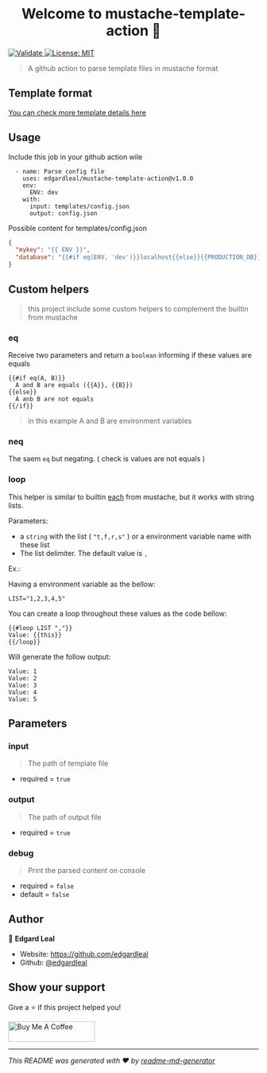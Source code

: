 <h1 align="center">Welcome to mustache-template-action 👋</h1>
<p>
  <a href="https://github.com/edgardleal/mustache-template-action/actions/workflows/validate.yml" target="_blank">
    <img alt="Validate" src="https://github.com/edgardleal/mustache-template-action/actions/workflows/validate.yml/badge.svg">
  </a>

  <a href="#" target="_blank">
    <img alt="License: MIT" src="https://img.shields.io/badge/License-MIT-yellow.svg" />
  </a>
</p>

> A github action to parse template files in mustache format

## Template format

[You can check more template details here](https://handlebarsjs.com/guide/#what-is-handlebars)

## Usage

Include this job in your github action wile
```
  - name: Parse config file
    uses: edgardleal/mustache-template-action@v1.0.0
    env:
      ENV: dev
    with:
      input: templates/config.json
      output: config.json
```

Possible content for templates/config.json

```json
{
  "mykey": "{{ ENV }}",
  "database": "{{#if eq(ENV, 'dev')}}localhost{{else}}{{PRODUCTION_DB}}{{/if}}"
}
```

## Custom helpers

> this project include some custom helpers to complement the builtin from mustache

### eq

Receive two parameters and return a `boolean` informing if these values are equals

```
{{#if eq(A, B)}}
  A and B are equals ({{A}}, {{B}})
{{else}}
  A anb B are not equals
{{/if}}
```

> in this example A and B are environment variables

### neq

The saem `eq` but negating. ( check is values are not equals )

### loop

This helper is similar to builtin [each](https://handlebarsjs.com/guide/builtin-helpers.html#each) from mustache, but it works with
string lists.

Parameters:

* a `string` with the list ( `"t,f,r,s"` ) or a environment variable name with these list
* The list delimiter. The default value is `,`

Ex.:

Having a environment variable as the bellow:

`LIST="1,2,3,4,5"`

You can create a loop throughout these values as the code bellow:

```
{{#loop LIST ","}}
Value: {{this}}
{{/loop}}
```

Will generate the follow output:

```
Value: 1
Value: 2
Value: 3
Value: 4
Value: 5
```

## Parameters

### input

> The path of template file

* required = `true`

### output

> The path of output file

* required = `true`

### debug 

> Print the parsed content on console

* required = `false`
* default = `false`

## Author

👤 **Edgard Leal**

* Website: https://github.com/edgardleal
* Github: [@edgardleal](https://github.com/edgardleal)

## Show your support

Give a ⭐️ if this project helped you!

<a href="https://www.buymeacoffee.com/edgardleal" target="_blank"><img src="https://cdn.buymeacoffee.com/buttons/default-orange.png" alt="Buy Me A Coffee" height="41" width="174"></a>

***
_This README was generated with ❤️ by [readme-md-generator](https://github.com/kefranabg/readme-md-generator)_
